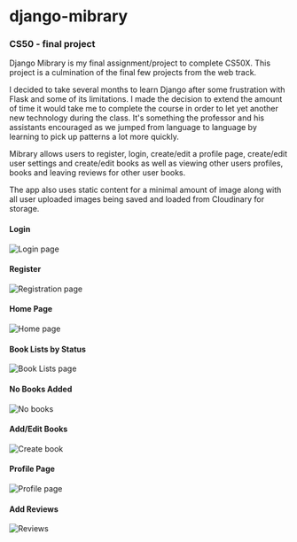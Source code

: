 # django-mibrary
### CS50 - final project

Django Mibrary is my final assignment/project to complete CS50X. This project is a culmination of the final few projects from the web track. 

I decided to take several months to learn Django after some frustration with Flask and some of its limitations. I made the decision to extend the amount of time it would take me to complete the course in order to let yet another new technology during the class. It's something the professor and his assistants encouraged as we jumped from language to language by learning to pick up patterns a lot more quickly.

Mibrary allows users to register, login, create/edit a profile page, create/edit user settings and create/edit books as well as viewing other users profiles, books and leaving reviews for other user books.

The app also uses static content for a minimal amount of image along with all user uploaded images being saved and loaded from Cloudinary for storage. 

#### Login
![Login page](https://res.cloudinary.com/angelrodriguez/image/upload/v1603973486/Mibrary%20Images/loginpage.png)
#### Register
![Registration page](https://res.cloudinary.com/angelrodriguez/image/upload/v1603973486/Mibrary%20Images/register.png)
#### Home Page
![Home page](https://res.cloudinary.com/angelrodriguez/image/upload/v1603973486/Mibrary%20Images/homepage.png)
#### Book Lists by Status
![Book Lists page](https://res.cloudinary.com/angelrodriguez/image/upload/v1603973486/Mibrary%20Images/nobooks.png)
#### No Books Added
![No books](https://res.cloudinary.com/angelrodriguez/image/upload/v1603973490/Mibrary%20Images/wanttoread.png)
#### Add/Edit Books
![Create book](https://res.cloudinary.com/angelrodriguez/image/upload/v1603973491/Mibrary%20Images/createbook.png)
#### Profile Page
![Profile page](https://res.cloudinary.com/angelrodriguez/image/upload/v1603973490/Mibrary%20Images/profile.png)
#### Add Reviews
![Reviews](https://res.cloudinary.com/angelrodriguez/image/upload/v1603990043/Mibrary%20Images/reviews.png)

